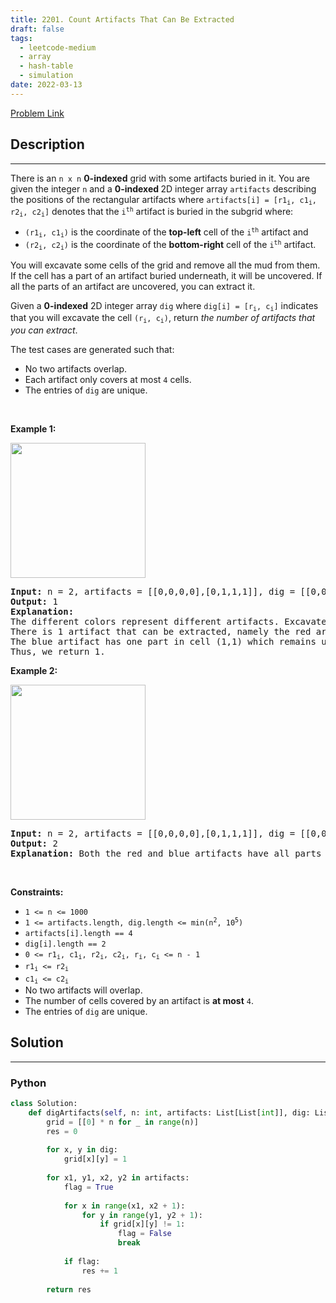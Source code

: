 ```yaml
---
title: 2201. Count Artifacts That Can Be Extracted
draft: false
tags: 
  - leetcode-medium
  - array
  - hash-table
  - simulation
date: 2022-03-13
---
```


[Problem Link](https://leetcode.com/problems/count-artifacts-that-can-be-extracted/)

## Description

---
<p>There is an <code>n x n</code> <strong>0-indexed</strong> grid with some artifacts buried in it. You are given the integer <code>n</code> and a <strong>0-indexed </strong>2D integer array <code>artifacts</code> describing the positions of the rectangular artifacts where <code>artifacts[i] = [r1<sub>i</sub>, c1<sub>i</sub>, r2<sub>i</sub>, c2<sub>i</sub>]</code> denotes that the <code>i<sup>th</sup></code> artifact is buried in the subgrid where:</p>

<ul>
	<li><code>(r1<sub>i</sub>, c1<sub>i</sub>)</code> is the coordinate of the <strong>top-left</strong> cell of the <code>i<sup>th</sup></code> artifact and</li>
	<li><code>(r2<sub>i</sub>, c2<sub>i</sub>)</code> is the coordinate of the <strong>bottom-right</strong> cell of the <code>i<sup>th</sup></code> artifact.</li>
</ul>

<p>You will excavate some cells of the grid and remove all the mud from them. If the cell has a part of an artifact buried underneath, it will be uncovered. If all the parts of an artifact are uncovered, you can extract it.</p>

<p>Given a <strong>0-indexed</strong> 2D integer array <code>dig</code> where <code>dig[i] = [r<sub>i</sub>, c<sub>i</sub>]</code> indicates that you will excavate the cell <code>(r<sub>i</sub>, c<sub>i</sub>)</code>, return <em>the number of artifacts that you can extract</em>.</p>

<p>The test cases are generated such that:</p>

<ul>
	<li>No two artifacts overlap.</li>
	<li>Each artifact only covers at most <code>4</code> cells.</li>
	<li>The entries of <code>dig</code> are unique.</li>
</ul>

<p>&nbsp;</p>
<p><strong class="example">Example 1:</strong></p>
<img alt="" src="https://assets.leetcode.com/uploads/2019/09/16/untitled-diagram.jpg" style="width: 216px; height: 216px;" />
<pre>
<strong>Input:</strong> n = 2, artifacts = [[0,0,0,0],[0,1,1,1]], dig = [[0,0],[0,1]]
<strong>Output:</strong> 1
<strong>Explanation:</strong> 
The different colors represent different artifacts. Excavated cells are labeled with a &#39;D&#39; in the grid.
There is 1 artifact that can be extracted, namely the red artifact.
The blue artifact has one part in cell (1,1) which remains uncovered, so we cannot extract it.
Thus, we return 1.
</pre>

<p><strong class="example">Example 2:</strong></p>
<img alt="" src="https://assets.leetcode.com/uploads/2019/09/16/untitled-diagram-1.jpg" style="width: 216px; height: 216px;" />
<pre>
<strong>Input:</strong> n = 2, artifacts = [[0,0,0,0],[0,1,1,1]], dig = [[0,0],[0,1],[1,1]]
<strong>Output:</strong> 2
<strong>Explanation:</strong> Both the red and blue artifacts have all parts uncovered (labeled with a &#39;D&#39;) and can be extracted, so we return 2. 
</pre>

<p>&nbsp;</p>
<p><strong>Constraints:</strong></p>

<ul>
	<li><code>1 &lt;= n &lt;= 1000</code></li>
	<li><code>1 &lt;= artifacts.length, dig.length &lt;= min(n<sup>2</sup>, 10<sup>5</sup>)</code></li>
	<li><code>artifacts[i].length == 4</code></li>
	<li><code>dig[i].length == 2</code></li>
	<li><code>0 &lt;= r1<sub>i</sub>, c1<sub>i</sub>, r2<sub>i</sub>, c2<sub>i</sub>, r<sub>i</sub>, c<sub>i</sub> &lt;= n - 1</code></li>
	<li><code>r1<sub>i</sub> &lt;= r2<sub>i</sub></code></li>
	<li><code>c1<sub>i</sub> &lt;= c2<sub>i</sub></code></li>
	<li>No two artifacts will overlap.</li>
	<li>The number of cells covered by an artifact is <strong>at most</strong> <code>4</code>.</li>
	<li>The entries of <code>dig</code> are unique.</li>
</ul>


## Solution

---
### Python
``` py title='count-artifacts-that-can-be-extracted'
class Solution:
    def digArtifacts(self, n: int, artifacts: List[List[int]], dig: List[List[int]]) -> int:
        grid = [[0] * n for _ in range(n)]
        res = 0
        
        for x, y in dig:
            grid[x][y] = 1
        
        for x1, y1, x2, y2 in artifacts:
            flag = True
            
            for x in range(x1, x2 + 1):
                for y in range(y1, y2 + 1):
                    if grid[x][y] != 1:
                        flag = False
                        break
            
            if flag:
                res += 1
        
        return res
        
```

